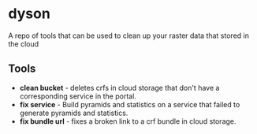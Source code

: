 # dyson
A repo of tools that can be used to clean up your raster data that stored in the cloud

## Tools
- **clean bucket** - deletes crfs in cloud storage that don't have a corresponding service in the portal.
- **fix service** - Build pyramids and statistics on a service that failed to generate pyramids and statistics.
- **fix bundle url** - fixes a broken link to a crf bundle in cloud storage.
